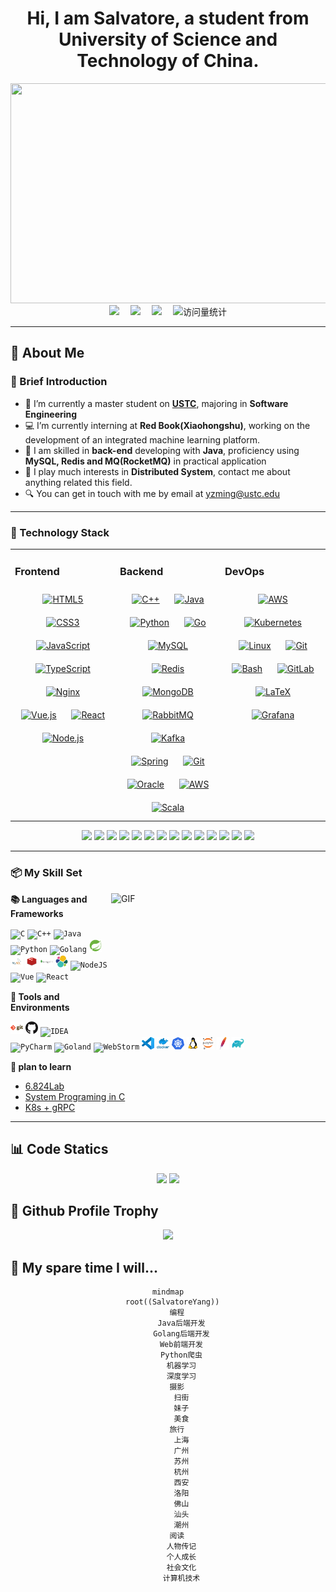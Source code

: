 <div align="center">

# Hi, I am Salvatore, a student from University of Science and Technology of China.

<!-- knock code pictures 敲代码的图片 -->
<img src="https://github.com/abhisheknaiidu/abhisheknaiidu/blob/master/code.gif?raw=true" width="549" height="352">
<!-- profile logo 个人资料徽标 -->
<div align="center">
  <a href="SalvatoreYang.github.io/docs//"><img src="https://img.shields.io/badge/Website-博客-blue" /></a>&emsp;
  <a href="https://space.bilibili.com/25989625"><img src="https://img.shields.io/badge/Bilibili-B站-ff69b4" /></a>&emsp;
  <a href="https://www.zhihu.com/people/Salvatore/"><img src="https://img.shields.io/badge/Zhihu-知乎-blue" /></a>&emsp;
  <!-- visitor statistics logo 访问量统计徽标 -->
  <img src="https://komarev.com/ghpvc/?username=SalvatoreYang&label=Views&color=0e75b6&style=flat" alt="访问量统计" />
</div>

---

<div align="left">
  
## 🤺 About Me
  
### 🤡 Brief Introduction

- 🏫 I’m currently a master student on **<a href="https://www.pku.edu.cn/">USTC</a>**, majoring in **Software Engineering**
- 💻 I’m currently interning at **Red Book(Xiaohongshu)**, working on the development of an integrated machine learning platform.
- 🌱 I am skilled in **back-end** developing with **Java**, proficiency using **MySQL, Redis and MQ(RocketMQ)** in practical application
- 🧠 I play much interests in **Distributed System**, contact me about anything related this field.
- 🔍 You can get in touch with me by email at [yzming@ustc.edu](mailto:yzming@ustc.edu)

</div>

---



<div align="left">
  
### 💪 Technology Stack

</div>

<table>
  <tr>
    
  <td valign="top" width="33%">
    
  ### Frontend  
  <div align="center">  
    <a href="https://en.wikipedia.org/wiki/HTML5" target="_blank"><img style="margin: 10px" src="https://profilinator.rishav.dev/skills-assets/html5-original-wordmark.svg" alt="HTML5" height="50" /></a>  
    <a href="https://www.w3schools.com/css/" target="_blank"><img style="margin: 10px" src="https://profilinator.rishav.dev/skills-assets/css3-original-wordmark.svg" alt="CSS3" height="50" /></a>  
    <a href="https://www.javascript.com/" target="_blank"><img style="margin: 10px" src="https://profilinator.rishav.dev/skills-assets/javascript-original.svg" alt="JavaScript" height="50" /></a>  
    <a href="https://www.typescriptlang.org/" target="_blank"><img style="margin: 10px" src="https://profilinator.rishav.dev/skills-assets/typescript-original.svg" alt="TypeScript" height="50" /></a>  
    <a href="https://www.nginx.com/" target="_blank"><img style="margin: 10px" src="https://profilinator.rishav.dev/skills-assets/nginx-original.svg" alt="Nginx" height="50" /></a>  
    <a href="https://vuejs.org/" target="_blank"><img style="margin: 10px" src="https://profilinator.rishav.dev/skills-assets/vuejs-original-wordmark.svg" alt="Vue.js" height="50" /></a>  
    <a href="https://reactjs.org/" target="_blank"><img style="margin: 10px" src="https://profilinator.rishav.dev/skills-assets/react-original-wordmark.svg" alt="React" height="50" /></a>  
    <a href="https://nodejs.org/" target="_blank"><img style="margin: 10px" src="https://profilinator.rishav.dev/skills-assets/nodejs-original-wordmark.svg" alt="Node.js" height="50" /></a>  
  </div>
  
  </td>
  
  <td valign="top" width="33%">
    
  ### Backend  
  <div align="center">  
    <a href="https://www.cplusplus.com/" target="_blank"><img style="margin: 10px" src="https://profilinator.rishav.dev/skills-assets/cplusplus-original.svg" alt="C++" height="50" /></a>   
    <a href="https://www.java.com/" target="_blank"><img style="margin: 10px" src="https://profilinator.rishav.dev/skills-assets/java-original-wordmark.svg" alt="Java" height="50" /></a>  
    <a href="https://www.python.org/" target="_blank"><img style="margin: 10px" src="https://profilinator.rishav.dev/skills-assets/python-original.svg" alt="Python" height="50" /></a>  
    <a href="https://go.dev/" target="_blank"><img style="margin: 10px" src="https://profilinator.rishav.dev/skills-assets/go-original.svg" alt="Go" height="50" /></a>  
    <a href="https://www.mysql.com/" target="_blank"><img style="margin: 10px" src="https://profilinator.rishav.dev/skills-assets/mysql-original-wordmark.svg" alt="MySQL" height="50" /></a>  
    <a href="https://redis.io/" target="_blank"><img style="margin: 10px" src="https://profilinator.rishav.dev/skills-assets/redis-original-wordmark.svg" alt="Redis" height="50" /></a>  
    <a href="https://www.mongodb.com/" target="_blank"><img style="margin: 10px" src="https://profilinator.rishav.dev/skills-assets/mongodb-original-wordmark.svg" alt="MongoDB" height="50" /></a> 
    <a href="https://www.rabbitmq.com/" target="_blank"><img style="margin: 10px" src="https://profilinator.rishav.dev/skills-assets/rabbitmq-icon.svg" alt="RabbitMQ" height="50" /></a>  
    <a href="https://kafka.apache.org/" target="_blank"><img style="margin: 10px" src="https://profilinator.rishav.dev/skills-assets/apache_kafka-icon.svg" alt="Kafka" height="50" /></a>  
    <a href="https://docs.spring.io/spring-framework/docs/3.0.x/reference/expressions.html#:~:text=The%20Spring%20Expression%20Language%20(SpEL,and%20basic%20string%20templating%20functionality." target="_blank"><img style="margin: 10px" src="https://profilinator.rishav.dev/skills-assets/springio-icon.svg" alt="Spring" height="50" /></a>  
    <a href="https://github.com/" target="_blank"><img style="margin: 10px" src="https://profilinator.rishav.dev/skills-assets/git-scm-icon.svg" alt="Git" height="50" /></a>  
    <a href="https://www.oracle.com/in/index.html" target="_blank"><img style="margin: 10px" src="https://profilinator.rishav.dev/skills-assets/oracle-original.svg" alt="Oracle" height="50" /></a>  
    <a href="https://aws.amazon.com/" target="_blank"><img style="margin: 10px" src="https://profilinator.rishav.dev/skills-assets/amazonwebservices-original-wordmark.svg" alt="AWS" height="50" /></a>  
    <a href="https://www.scala-lang.org/" target="_blank"><img style="margin: 10px" src="https://profilinator.rishav.dev/skills-assets/scala-original-wordmark.svg" alt="Scala" height="50" /></a>  
  </div>
  
  </td>
  
  <td valign="top" width="33%">
    
  ### DevOps  
  <div align="center">  
    <a href="https://aws.amazon.com/" target="_blank"><img style="margin: 10px" src="https://profilinator.rishav.dev/skills-assets/amazonwebservices-original-wordmark.svg" alt="AWS" height="50" /></a>  
    <a href="https://kubernetes.io/" target="_blank"><img style="margin: 10px" src="https://profilinator.rishav.dev/skills-assets/kubernetes-icon.svg" alt="Kubernetes" height="50" /></a>  
    <a href="https://www.linux.org/" target="_blank"><img style="margin: 10px" src="https://profilinator.rishav.dev/skills-assets/linux-original.svg" alt="Linux" height="50" /></a>  
    <a href="https://github.com/" target="_blank"><img style="margin: 10px" src="https://profilinator.rishav.dev/skills-assets/git-scm-icon.svg" alt="Git" height="50" /></a>  
    <a href="https://www.gnu.org/software/bash/" target="_blank"><img style="margin: 10px" src="https://profilinator.rishav.dev/skills-assets/gnu_bash-icon.svg" alt="Bash" height="50" /></a>  
    <a href="https://about.gitlab.com/" target="_blank"><img style="margin: 10px" src="https://profilinator.rishav.dev/skills-assets/gitlab.svg" alt="GitLab" height="50" /></a>  
    <a href="https://www.latex-project.org/" target="_blank"><img style="margin: 10px" src="https://profilinator.rishav.dev/skills-assets/latex.png" alt="LaTeX" height="50" /></a>  
    <a href="https://grafana.com/" target="_blank"><img style="margin: 10px" src="https://profilinator.rishav.dev/skills-assets/grafana.png" alt="Grafana" height="50" /></a>  
  </div>

  </td>
  </tr>
</table>  

<span > 
  <img src="https://img.shields.io/badge/Spark-E25A1C?style=flat-square&logo=apachespark&logoColor=%23ffffff" />
  <img src="https://img.shields.io/badge/Flink-E6526F?style=flat-square&logo=apacheflink&logoColor=%23ffffff" />
  <img src="https://img.shields.io/badge/MySQL-4479A1?style=flat-square&logo=mysql&logoColor=%23ffffff" />
  <img src="https://img.shields.io/badge/Redis-DC382D?style=flat-square&logo=redis&logoColor=%23ffffff" />
  <img src="https://img.shields.io/badge/RocketMQ-1878c2?style=flat-square&logo=apacherocketmq&logoColor=%23ffffff" />
  <img src="https://img.shields.io/badge/MongoDB-47A248?style=flat-square&logo=mongodb&logoColor=%23ffffff" />
  <img src="https://img.shields.io/badge/Spring-brightgreen?style=flat-square&logo=spring&logoColor=%23e4f7e2" />
  <img src="https://img.shields.io/badge/Python-3776AB?style=flat-square&logo=python&logoColor=%23ffffff" />
  <img src="https://img.shields.io/badge/Go-00ADD8?style=flat-square&logo=go&logoColor=%23ffffff" />
  <img src="https://img.shields.io/badge/Vue.js-4FC08D?style=flat-square&logo=vuedotjs&logoColor=%23ffffff" />
  <img src="https://img.shields.io/badge/React-61DAFB?style=flat-square&logo=react&logoColor=%23ffffff" />
  <img src="https://img.shields.io/badge/Ocaml-EC6813?style=flat-square&logo=ocaml&logoColor=%23ffffff" />
  <img src="https://img.shields.io/badge/Node.js-339933?style=flat-square&logo=nodedotjs&logoColor=%23ffffff" />
  <img src="https://img.shields.io/badge/RlSC--V-283272?style=flat-square&logo=riscv&logoColor=%23ffffff" />
</span>
    

---

<div align="left">

### 📦 My Skill Set
<img align="right" alt="GIF" src="https://github.com/SalvatoreYang/docs/blob/gh-pages/assets/img/hacker_a.gif?raw=true" width="343" height="220" title="Do what you like, and do it best!">

**📚 Languages and Frameworks**

<code><img height="20" src="https://img.icons8.com/color/48/000000/c-programming.png" alt="C" title="C"></code>
<code><img height="20" src="https://img.icons8.com/color/35/000000/c-plus-plus-logo.png" alt="C++" title="C++"></code>
<code><img height="20" src="https://img.icons8.com/color/48/000000/java-coffee-cup-logo--v1.png" alt="Java" title="Java"></code>
<code><img height="20" src="https://img.icons8.com/color/48/000000/python.png" alt="Python" title="Python"></code>
<code><img height="20" src="https://img.icons8.com/color/48/000000/golang.png" alt="Golang" title="Golang"></code>
<code><img height="20" src="https://raw.githubusercontent.com/github/explore/80688e429a7d4ef2fca1e82350fe8e3517d3494d/topics/spring-boot/spring-boot.png" alt="Spring-boot" title="Spring-boot"></code>
<code><img height="20" src="https://raw.githubusercontent.com/github/explore/80688e429a7d4ef2fca1e82350fe8e3517d3494d/topics/mysql/mysql.png" alt="MySQL" title="MySQL"></code>
<code><img height="20" src="https://raw.githubusercontent.com/github/explore/80688e429a7d4ef2fca1e82350fe8e3517d3494d/topics/redis/redis.png" alt="Redis" title="Redis"></code>
<code><img height="20" src="https://raw.githubusercontent.com/github/explore/80688e429a7d4ef2fca1e82350fe8e3517d3494d/topics/mongodb/mongodb.png" alt="MongoDB" title="MongoDB"></code>
<code><img height="20" src="https://raw.githubusercontent.com/github/explore/main/topics/elasticsearch/elasticsearch.png" alt="ElasticSearch" title="ElasticSearch"></code>
<code><img height="20" src="https://img.icons8.com/color/48/000000/nodejs.png" alt="NodeJS" title="NodeJS"></code>
<code><img height="20" src="https://img.icons8.com/color/48/000000/vue-js.png" alt="Vue" title="Vue"></code>
<code><img height="20" src="https://img.icons8.com/plasticine/48/000000/react.png" alt="React" title="React"></code>

**🧰 Tools and Environments**

<code><img height="20" src="https://raw.githubusercontent.com/github/explore/80688e429a7d4ef2fca1e82350fe8e3517d3494d/topics/git/git.png" alt="Git" title="Git"></code>
<code><img height="20" src="https://raw.githubusercontent.com/github/explore/78df643247d429f6cc873026c0622819ad797942/topics/github/github.png" alt="Github" title="Github"></code>
<code><img height="20" src="https://resources.jetbrains.com/storage/products/intellij-idea/img/meta/intellij-idea_logo_300x300.png" alt="IDEA" title="IDEA"></code>
<code><img height="20" src="https://resources.jetbrains.com/storage/products/pycharm/img/meta/pycharm_logo_300x300.png" alt="PyCharm" title="PyCharm"></code>
<code><img height="20" src="https://resources.jetbrains.com/storage/products/goland/img/meta/goland_logo_300x300.png" title="Goland" alt="Goland"></code>
<code><img height="20" src="https://resources.jetbrains.com/storage/products/webstorm/img/meta/webstorm_logo_300x300.png" alt="WebStorm" title="WebStorm"></code>
<code><img height="20" src="https://raw.githubusercontent.com/github/explore/80688e429a7d4ef2fca1e82350fe8e3517d3494d/topics/visual-studio-code/visual-studio-code.png" alt="VSCode" title="VSCode"></code>
<code><img height="20" src="https://raw.githubusercontent.com/github/explore/80688e429a7d4ef2fca1e82350fe8e3517d3494d/topics/docker/docker.png" alt="Docker" title="Docker"></code>
<code><img height="20" src="https://raw.githubusercontent.com/github/explore/80688e429a7d4ef2fca1e82350fe8e3517d3494d/topics/kubernetes/kubernetes.png" alt="Docker" title="Docker"></code>
<code><img height="20" src="https://raw.githubusercontent.com/github/explore/80688e429a7d4ef2fca1e82350fe8e3517d3494d/topics/linux/linux.png" alt="Linux" title="Linux"></code>
<code><img height="20" src="https://raw.githubusercontent.com/github/explore/80688e429a7d4ef2fca1e82350fe8e3517d3494d/topics/jupyter-notebook/jupyter-notebook.png" alt="Jupyter" title="Jupyter"></code>
<code><img height="20" src="https://raw.githubusercontent.com/github/explore/80688e429a7d4ef2fca1e82350fe8e3517d3494d/topics/maven/maven.png" alt="Maven" title="Maven"></code>
<code><img height="20" src="https://raw.githubusercontent.com/github/explore/59009b1589a883459c0ae19044e3e7e3ec0c4e0a/topics/gradle/gradle.png" alt="Gradle" title="Gradle"></code>


**🍔 plan to learn**

 - <a href="https://pdos.csail.mit.edu/6.824/schedule.html" target="_blank">6.824Lab</a> 
 - <a href="https://pdos.csail.mit.edu/6.824/schedule.html" target="_blank">System Programing in C</a> 
 - <a href="https://pdos.csail.mit.edu/6.824/schedule.html" target="_blank">K8s + gRPC</a> 

</div>

---




<div align="left"> 

  ## 📊 Code Statics 
</div>
<img align="" height="145px" src="https://github-readme-stats.vercel.app/api?username=SalvatoreYang&hide_title=true&hide_border=true&show_icons=true&theme=gruvbox" />
<img align="" height="145px" src="https://github-readme-stats.vercel.app/api/top-langs/?username=SalvatoreYang&hide_title=true&hide_border=true&layout=compact&langs_count=6&theme=gruvbox" />


<div align="left"> 

  ## 🎉 Github Profile Trophy
</div>
<img src="https://github-profile-trophy.vercel.app/?username=SalvatoreYang&theme=gruvbox&row=1&column=7&no-frame=true&no-bg=true" /><br>


<div align="left"> 

 ## 🙌 My spare time I will...
</div>

```mermaid
mindmap
  root((SalvatoreYang))
    编程
      Java后端开发
      Golang后端开发
      Web前端开发
      Python爬虫
      机器学习
      深度学习
    摄影
      扫街
      妹子
      美食
    旅行
      上海
      广州
      苏州
      杭州
      西安
      洛阳
      佛山
      汕头
      潮州
    阅读
      人物传记
      个人成长
      社会文化
      计算机技术
```

</div>



<!--
**EinheitYzm/EinheitYzm** is a ✨ _special_ ✨ repository because its `README.md` (this file) appears on your GitHub profile.

Here are some ideas to get you started:

- 🔭 I’m currently working on ...
- 🌱 I’m currently learning ...
- 👯 I’m looking to collaborate on ...
- 🤔 I’m looking for help with ...
- 💬 Ask me about ...
- 📫 How to reach me: ...
- 😄 Pronouns: ...
- ⚡ Fun fact: ...
-->
